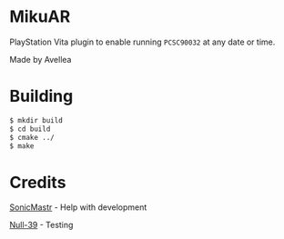 # MikuAR

PlayStation Vita plugin to enable running `PCSC90032` at any date or time.

Made by Avellea

# Building
```bash
$ mkdir build
$ cd build
$ cmake ../
$ make
```

# Credits
[SonicMastr](https://github.com/SonicMastr) - Help with development

[Null-39](https://github.com/Null-39) - Testing